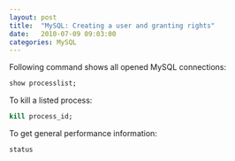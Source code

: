```yaml
---
layout: post
title:  "MySQL: Creating a user and granting rights"
date:   2010-07-09 09:03:00
categories: MySQL
---
```



Following command shows all opened MySQL connections:

```sql
show processlist;
```

To kill a listed process:


```sql
kill process_id;
```

To get general performance information:

```sql
status
```